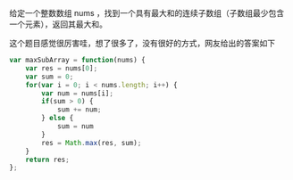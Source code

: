 给定一个整数数组 nums ，找到一个具有最大和的连续子数组（子数组最少包含一个元素），返回其最大和。

这个题目感觉很厉害哇，想了很多了，没有很好的方式，网友给出的答案如下
```js
var maxSubArray = function(nums) {
    var res = nums[0];
    var sum = 0;
    for(var i = 0; i < nums.length; i++) {
        var num = nums[i];
        if(sum > 0) {
            sum += num;
        } else {
            sum = num
        }
        res = Math.max(res, sum);
    }
    return res;
};
```